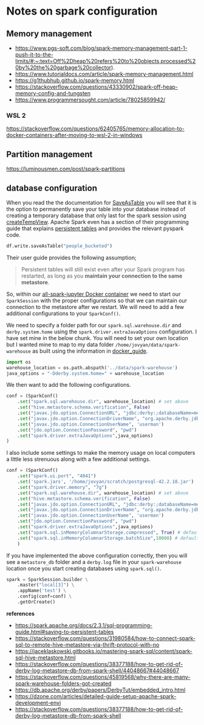 # Notes on spark configuration

## Memory management

- https://www.pgs-soft.com/blog/spark-memory-management-part-1-push-it-to-the-limits/#:~:text=Off%2Dheap%20refers%20to%20objects,processed%20by%20the%20garbage%20collector).
- https://www.tutorialdocs.com/article/spark-memory-management.html
- https://g1thubhub.github.io/spark-memory.html
- https://stackoverflow.com/questions/43330902/spark-off-heap-memory-config-and-tungsten
- https://www.programmersought.com/article/78025859942/

### WSL 2

https://stackoverflow.com/questions/62405765/memory-allocation-to-docker-containers-after-moving-to-wsl-2-in-windows

## Partition management

https://luminousmen.com/post/spark-partitions

## database configuration

When you read the the documentation for [SaveAsTable](https://spark.apache.org/docs/latest/api/python/pyspark.sql.html?highlight=saveastable#pyspark.sql.DataFrameWriter.saveAsTable) you will see that it is the option to permanently save your table into your database instead of creating a temporary database that only last for the spark session using [createTempView](https://spark.apache.org/docs/2.1.0/api/python/pyspark.sql.html#pyspark.sql.DataFrame.createOrReplaceTempView). Apache Spark even has a section of their programming guide that explains [persistent tables](https://spark.apache.org/docs/2.3.1/sql-programming-guide.html#saving-to-persistent-tables) and provides the relevant pyspark code.

```python
df.write.saveAsTable("people_bucketed")
```

Their user guide provides the following assumption;

> Persistent tables will still exist even after your Spark program has restarted, as long as you __maintain your connection to the same metastore__.

So, within our [all-spark-jupyter Docker container](https://hub.docker.com/r/jupyter/all-spark-notebook) we need to start our `SparkSession` with the proper configurations so that we can maintain our connection to the metastore after we restart. We will need to add a few additional configurations to your `SparkConf()`.  

We need to specify a folder path for our `spark.sql.warehouse.dir` and `derby.system.home` using the `spark.driver.extraJavaOptions` configuration. I have set mine in the below chunk.  You will need to set your own location but I wanted mine to map to my data folder `/home/jovyan/data/spark-warehouse` as built using the information in [docker_guide](https://github.com/BYUI451/docker_guide#getting-started-using-docker-compose).

```python
import os
warehouse_location = os.path.abspath('../data/spark-warehouse')
java_options = "-Dderby.system.home=" + warehouse_location
```

We then want to add the following configurations.

```python
conf = (SparkConf()
    .set("spark.sql.warehouse.dir", warehouse_location) # set above
    .set("hive.metastore.schema.verification", False)
    .set("javax.jdo.option.ConnectionURL", "jdbc:derby:;databaseName=metastore_db;create=true")
    .set("javax.jdo.option.ConnectionDriverName", "org.apache.derby.jdbc.EmbeddedDriver")
    .set("javax.jdo.option.ConnectionUserName", 'userman')
    .set("jdo.option.ConnectionPassword", "pwd")
    .set("spark.driver.extraJavaOptions",java_options)
)
```

I also include some settings to make the memory usage on local computers a little less strenuous along with a few additional settings.  

```python
conf = (SparkConf()
    .set("spark.ui.port", "4041")
    .set('spark.jars', '/home/jovyan/scratch/postgresql-42.2.18.jar')
    .set("spark.driver.memory", "7g")  
    .set("spark.sql.warehouse.dir", warehouse_location) # set above
    .set("hive.metastore.schema.verification", False)
    .set("javax.jdo.option.ConnectionURL", "jdbc:derby:;databaseName=metastore_db;create=true")
    .set("javax.jdo.option.ConnectionDriverName", "org.apache.derby.jdbc.EmbeddedDriver")
    .set("javax.jdo.option.ConnectionUserName", 'userman')
    .set("jdo.option.ConnectionPassword", "pwd")
    .set("spark.driver.extraJavaOptions",java_options)
    .set("spark.sql.inMemoryColumnarStorage.compressed", True) # default
    .set("spark.sql.inMemoryColumnarStorage.batchSize",10000) # default
    )
```

If you have implemented the above configuration correctly, then you will see a `metastore_db` folder and a `derby.log` file in your `spark-warehouse` location once you start creating databases using `spark.sql()`.

```python
spark = SparkSession.builder \
    .master("local[3]") \
    .appName('test') \
    .config(conf=conf) \
    .getOrCreate()
```

__references__

- https://spark.apache.org/docs/2.3.1/sql-programming-guide.html#saving-to-persistent-tables
- https://stackoverflow.com/questions/31980584/how-to-connect-spark-sql-to-remote-hive-metastore-via-thrift-protocol-with-no
- https://jaceklaskowski.gitbooks.io/mastering-spark-sql/content/spark-sql-hive-metastore.html
- https://stackoverflow.com/questions/38377188/how-to-get-rid-of-derby-log-metastore-db-from-spark-shell/44048667#44048667
- https://stackoverflow.com/questions/45819568/why-there-are-many-spark-warehouse-folders-got-created
- https://db.apache.org/derby/papers/DerbyTut/embedded_intro.html
- https://dzone.com/articles/detailed-guide-setup-apache-spark-development-envi
- https://stackoverflow.com/questions/38377188/how-to-get-rid-of-derby-log-metastore-db-from-spark-shell